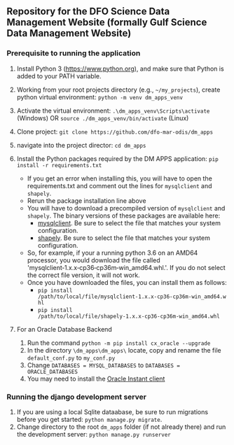 ## Repository for the DFO Science Data Management Website (formally Gulf Science Data Management Website)

### Prerequisite to running the application
1. Install Python 3 (<https://www.python.org>), and make sure that Python is added to your PATH variable.
1. Working from your root projects directory (e.g., `~/my_projects`), create python virtual environment: `python -m venv dm_apps_venv`
1. Activate the virtual environment: `.\dm_apps_venv\Scripts\activate` (Windows) OR `source ./dm_apps_venv/bin/activate` (Linux)
1. Clone project: `git clone https://github.com/dfo-mar-odis/dm_apps`
1. navigate into the project director: `cd dm_apps`
1. Install the Python packages required by the DM APPS application: `pip install -r requirements.txt`
    - If you get an error when installing this, you will have to open the requirements.txt and comment out the lines for `mysqlclient` and `shapely`.
    - Rerun the package installation line above
    - You will have to download a precompiled version of `mysqlclient` and `shapely`. The binary versions of these packages are available here:
        - [mysqlclient](https://www.lfd.uci.edu/~gohlke/pythonlibs/#mysqlclient). Be sure to select the file that matches your system configuration.
        - [shapely](https://www.lfd.uci.edu/~gohlke/pythonlibs/#shapely). Be sure to select the file that matches your system configuration.
    - So, for example, if your a running python 3.6 on an AMD64 processor, you would download the file called 'mysqlclient‑1.x.x‑cp36‑cp36m‑win_amd64.whl.'.
    If you do not select the correct file version, it will not work. 
    - Once you have downloaded the files, you can install them as follows:
        - `pip install /path/to/local/file/mysqlclient‑1.x.x‑cp36‑cp36m‑win_amd64.whl`
        - `pip install /path/to/local/file/shapely‑1.x.x‑cp36‑cp36m‑win_amd64.whl`

1. For an Oracle Database Backend
    1. Run the command `python -m pip install cx_oracle --upgrade`
    1. In the directory `\dm_apps\dm_apps\` locate, copy and rename the file `default_conf.py` to `my_conf.py`
    1. Change `DATABASES = MYSQL_DATABASES` to `DATABASES = ORACLE_DATABASES`
    1. You may need to install the [Oracle Instant client](https://www.oracle.com/technetwork/database/database-technologies/instant-client/overview/index.html)
    
### Running the django development server
1. If you are using a local Sqlite dataabase, be sure to run migrations before you get started: `python manage.py migrate`.
1. Change directory to the root `dm_apps` folder (if not already there) and run the development server: `python manage.py runserver`

